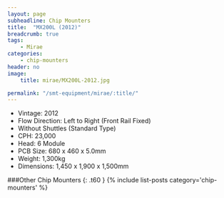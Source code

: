 ```yaml
---
layout: page
subheadline: Chip Mounters
title:  "MX200L (2012)"
breadcrumb: true
tags:
    - Mirae
categories:
    - chip-mounters
header: no
image:
    title: mirae/MX200L-2012.jpg

permalink: "/smt-equipment/mirae/:title/"
---
```


- Vintage: 2012
- Flow Direction: Left to Right (Front Rail Fixed)
- Without Shuttles (Standard Type)
- CPH: 23,000
- Head: 6 Module
- PCB Size: 680 x 460 x 5.0mm
- Weight: 1,300kg
- Dimensions: 1,450 x 1,900 x 1,500mm

###Other Chip Mounters
{: .t60 }
{% include list-posts category='chip-mounters' %}
